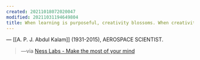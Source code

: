 ```yaml
---
created: 20211018072020047
modified: 20211031194649804
title: When learning is purposeful, creativity blossoms. When creativity blossoms, thinking emanates. When thinking emanates, knowledge is fully lit.
---
```


— [[A. P. J. Abdul Kalam]] (1931-2015), AEROSPACE SCIENTIST.

> —via [Ness Labs - Make the most of your mind](https://nesslabs.com/)
